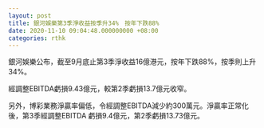 ```yaml
---
layout: post
title: 銀河娛樂第3季淨收益按季升34%　按年下跌88%
date: 2020-11-10 09:04:48.000000000 +08:00
categories: rthk
---
```


銀河娛樂公布，截至9月底止第3季淨收益16億港元，按年下跌88%，按季則上升34%。

經調整EBITDA虧損9.43億元，較第2季虧損13.7億元收窄。

另外，博彩業務淨贏率偏低，令經調整EBITDA減少約300萬元。淨贏率正常化後，第3季經調整EBITDA 虧損9.4億元，第2季虧損13.73億元。

